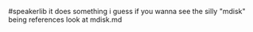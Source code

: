 #speakerlib
it does something i guess
if you wanna see the silly "mdisk" being references look at mdisk.md